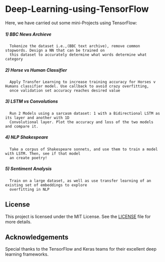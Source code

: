 # Deep-Learning-using-TensorFlow
Here, we have carried out some mini-Projects using TensorFlow:

  
   ##### 1) BBC News Archieve
         
      Tokenize the dataset i.e.,(BBC text archive), remove common stopwords. Design a NN that can be trained on 
      this dataset to accurately determine what words determine what category

   ##### 2) Horse vs Human Classifier

      Apply Transfer Learning to increase training accuracy for Horses v Humans classifier model. Use callback to avoid crazy overfitting,
      once validation set accuracy reaches desired value

   ##### 3) LSTM vs Convolutions

      Run 2 Models using a sarcasm dataset: 1 with a Bidirectional LSTM as its layer and another with 1D 
      Convolutional layer. Plot the accuracy and loss of the two models and compare it.

   ##### 4) NLP Shakespeare

      Take a corpus of Shakespeare sonnets, and use them to train a model with LSTM. Then, see if that model 
      an create poetry!

   ##### 5) Sentiment Analysis

      Train on a large dataset, as well as use transfer learning of an existing set of embeddings to explore 
      overfitting in NLP
      
         
## License

This project is licensed under the MIT License. See the [LICENSE](LICENSE) file for more details.

## Acknowledgements

Special thanks to the TensorFlow and Keras teams for their excellent deep learning frameworks.
  
